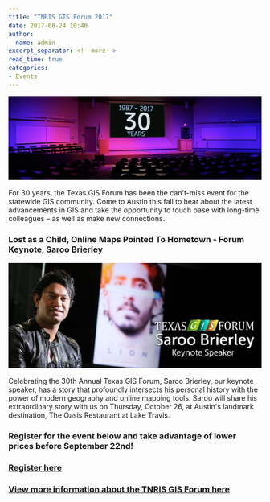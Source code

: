 ```yaml
---
title: "TNRIS GIS Forum 2017"
date: 2017-08-24 10:40
author:
  name: admin
excerpt_separator: <!--more-->
read_time: true
categories:
- Events
---
```

![TNRIS GIS Forum](/assets/img/blog/bigtex_empty.jpg)

For 30 years, the Texas GIS Forum has been the can't-miss event for the statewide GIS community. Come to Austin this fall to hear about the latest advancements in GIS and take the opportunity to touch base with long-time colleagues – as well as make new connections.
<!--more-->

### Lost as a Child, Online Maps Pointed To Hometown - Forum Keynote, Saroo Brierley

![Saroo Key Note Speaker](/assets/img/blog/saroo.jpg)

Celebrating the 30th Annual Texas GIS Forum, Saroo Brierley, our keynote speaker, has a story that profoundly intersects his personal history with the power of modern geography and online mapping tools. Saroo will share his extraordinary story with us on Thursday, October 26, at Austin's landmark destination, The Oasis Restaurant at Lake Travis.

### Register for the event below and take advantage of lower prices before September 22nd!
### [Register here](https://www.regonline.com/registration/checkin.aspx?MethodId=0&EventSessionId=5cdfe0598c364b169bf9ecbd9886bc35&EventId=2011451)
### [View more information about the TNRIS GIS Forum here](https://tnris.org/texas-gis-forum/2017/)
